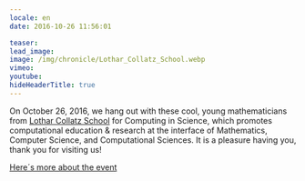 ```yaml
---
locale: en
date: 2016-10-26 11:56:01

teaser:
lead_image:
image: /img/chronicle/Lothar_Collatz_School.webp
vimeo:
youtube:
hideHeaderTitle: true
---
```


On October 26, 2016, we hang out with these cool, young mathematicians from [Lothar Collatz School](https://www.c3s.uni-hamburg.de/) for Computing in Science, which promotes computational education & research at the interface of Mathematics, Computer Science, and Computational Sciences. It is a pleasure having you, thank you for visiting us!

[Here´s more about the event](http://www.math.uni-hamburg.de/siamchapter/news_013.html)


